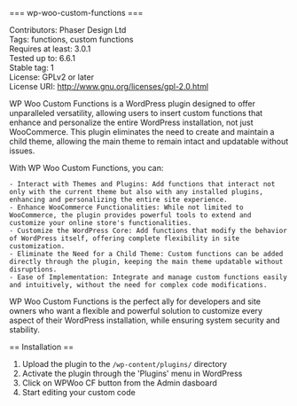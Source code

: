 === wp-woo-custom-functions ===

Contributors: Phaser Design Ltd  
Tags: functions, custom functions  
Requires at least: 3.0.1  
Tested up to: 6.6.1  
Stable tag: 1  
License: GPLv2 or later  
License URI: http://www.gnu.org/licenses/gpl-2.0.html  

WP Woo Custom Functions is a WordPress plugin designed to offer unparalleled versatility, allowing users to insert custom functions that enhance and personalize the entire WordPress installation, not just WooCommerce. This plugin eliminates the need to create and maintain a child theme, allowing the main theme to remain intact and updatable without issues.

With WP Woo Custom Functions, you can:

    - Interact with Themes and Plugins: Add functions that interact not only with the current theme but also with any installed plugins, enhancing and personalizing the entire site experience.
    - Enhance WooCommerce Functionalities: While not limited to WooCommerce, the plugin provides powerful tools to extend and customize your online store's functionalities.
    - Customize the WordPress Core: Add functions that modify the behavior of WordPress itself, offering complete flexibility in site customization.
    - Eliminate the Need for a Child Theme: Custom functions can be added directly through the plugin, keeping the main theme updatable without disruptions.
    - Ease of Implementation: Integrate and manage custom functions easily and intuitively, without the need for complex code modifications.

WP Woo Custom Functions is the perfect ally for developers and site owners who want a flexible and powerful solution to customize every aspect of their WordPress installation, while ensuring system security and stability.


== Installation ==

1. Upload the plugin to the `/wp-content/plugins/` directory
2. Activate the plugin through the 'Plugins' menu in WordPress
3. Click on WPWoo CF button from the Admin dasboard
4. Start editing your custom code
